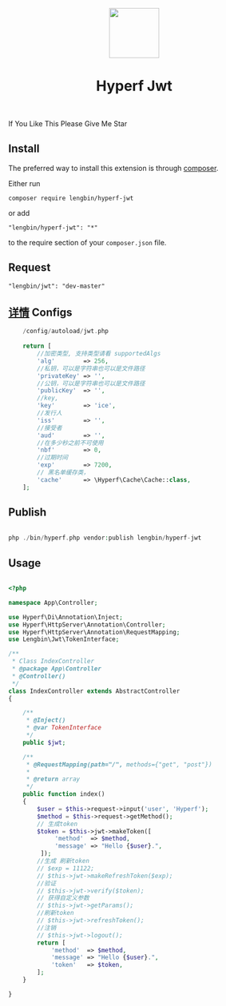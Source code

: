 <p align="center">
    <a href="https://hyperf.io/" target="_blank">
        <img src="https://hyperf.oss-cn-hangzhou.aliyuncs.com/hyperf.png" height="100px">
    </a>
    <h1 align="center">Hyperf Jwt</h1>
    <br>
</p>

If You Like This Please Give Me Star

Install
------------

The preferred way to install this extension is through [composer](http://getcomposer.org/download/).

Either run

```
composer require lengbin/hyperf-jwt
```

or add

```
"lengbin/hyperf-jwt": "*"
```
to the require section of your `composer.json` file.


Request
-------
```
"lengbin/jwt": "dev-master"
```
[详情](https://github.com/ice-leng/jwt)
Configs
-----
``` php
    /config/autoload/jwt.php
    
    return [
        //加密类型, 支持类型请看 supportedAlgs
        'alg'        => 256,
        //私钥，可以是字符串也可以是文件路径
        'privateKey' => '',
        //公钥，可以是字符串也可以是文件路径
        'publicKey'  => '',
        //key,
        'key'        => 'ice',
        //发行人
        'iss'        => '',
        //接受者
        'aud'        => '',
        //在多少秒之前不可使用
        'nbf'        => 0,
        //过期时间
        'exp'        => 7200,
        // 黑名单缓存类，
        'cache'      => \Hyperf\Cache\Cache::class,
    ];
```


Publish
-------
```php
      
php ./bin/hyperf.php vendor:publish lengbin/hyperf-jwt

```

Usage
-----
```php

<?php

namespace App\Controller;

use Hyperf\Di\Annotation\Inject;
use Hyperf\HttpServer\Annotation\Controller;
use Hyperf\HttpServer\Annotation\RequestMapping;
use Lengbin\Jwt\TokenInterface;

/**
 * Class IndexController
 * @package App\Controller
 * @Controller()
 */
class IndexController extends AbstractController
{

    /**
     * @Inject()
     * @var TokenInterface
     */
    public $jwt;

    /**
     * @RequestMapping(path="/", methods={"get", "post"})
     *
     * @return array
     */
    public function index()
    {
        $user = $this->request->input('user', 'Hyperf');
        $method = $this->request->getMethod();
        // 生成token
        $token = $this->jwt->makeToken([
             'method'  => $method,
             'message' => "Hello {$user}.",
         ]);
        //生成 刷新token
        // $exp = 11122;
        // $this->jwt->makeRefreshToken($exp);
        //验证
        // $this->jwt->verify($token);
        // 获得自定义参数
        // $this->jwt->getParams();
        //刷新token
        // $this->jwt->refreshToken();
        //注销
        // $this->jwt->logout();
        return [
            'method'  => $method,
            'message' => "Hello {$user}.",
            'token'   => $token,
        ];
    }

}

```

